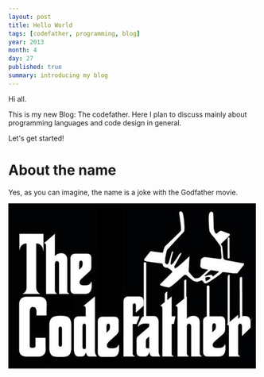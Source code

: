 ```yaml
---
layout: post
title: Hello World
tags: [codefather, programming, blog]
year: 2013
month: 4
day: 27
published: true
summary: introducing my blog
---
```


Hi all.

This is my new Blog: The codefather. Here I plan to discuss mainly about programming languages and code design in general. 

Let's get started!

About the name
==============

Yes, as you can imagine, the name is a joke with the Godfather movie. 

<img src='/images/codefather.jpg'/>